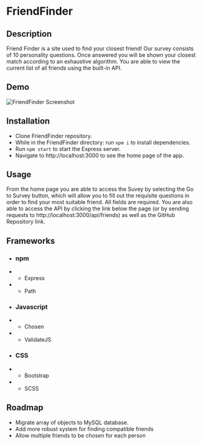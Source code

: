 # FriendFinder

## Description
Friend Finder is a site used to find your closest friend!  Our survey consists of 10 personality questions.  Once answered you will be shown your closest match according to an exhaustive algorithm.  You are able to view the current list of all friends using the built-in API.

## Demo
![FriendFinder Screenshot](https://drive.google.com/file/d/10yYr5GAK0u0kgkDAS0YnZVRYtKdDace3/view?usp=sharing)

## Installation
* Clone FriendFinder repository.
* While in the FriendFinder directory: run `npm i` to install dependencies.
* Run `npm start` to start the Express server.
* Navigate to http://localhost:3000 to see the home page of the app.

## Usage
From the home page you are able to access the Suvey by selecting the Go to Survey button, which will allow you to fill out the requisite questions in order to find your most suitable friend.  All fields are required.  You are also able to access the API by clicking the link below the page (or by sending requests to http://localhost:3000/api/friends) as well as the GitHub Repository link.

## Frameworks
* ### npm
* * Express
* * Path
* ### Javascript
* * Chosen
* * ValidateJS
* ### CSS
* * Bootstrap
* * SCSS

## Roadmap
* Migrate array of objects to MySQL database.
* Add more robust system for finding compatible friends
* Allow multiple friends to be chosen for each person
